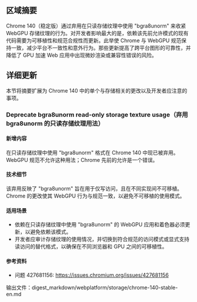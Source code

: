 ## 区域摘要

Chrome 140（稳定版）通过弃用在只读存储纹理中使用 "bgra8unorm" 来收紧 WebGPU 存储纹理的行为。对开发者影响最大的是，依赖该先前允许模式的现有代码需要为可移植性和规范合规性而更新。此举使 Chrome 与 WebGPU 规范保持一致，减少平台不一致性和意外行为。那些更新提高了跨平台图形的可靠性，并降低了 GPU 加速 Web 应用中出现微妙渲染或兼容性错误的风险。

## 详细更新

本节将摘要扩展为 Chrome 140 中的单个与存储相关的更改以及开发者应注意的事项。

### Deprecate bgra8unorm read-only storage texture usage（弃用 bgra8unorm 的只读存储纹理用法）

#### 新增内容
在只读存储纹理中使用 "bgra8unorm" 格式在 Chrome 140 中现已被弃用。WebGPU 规范不允许这种用法；Chrome 先前的允许是一个错误。

#### 技术细节
该弃用反映了 "bgra8unorm" 旨在用于仅写访问，且在不同实现间不可移植。Chrome 的更改使其 WebGPU 行为与规范一致，以避免不可移植的使用模式。

#### 适用场景
- 依赖在只读存储纹理中使用 "bgra8unorm" 的 WebGPU 应用和着色器必须更新，以避免依赖该模式。
- 开发者应审计存储纹理的使用情况，并切换到符合规范的访问模式或显式支持读访问的替代格式，以确保在不同浏览器和 GPU 之间的可移植性。

#### 参考资料
- 问题 427681156: https://issues.chromium.org/issues/427681156

输出文件：digest_markdown/webplatform/storage/chrome-140-stable-en.md